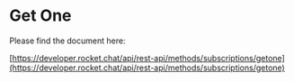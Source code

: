 # Get One

Please find the document here: 

[https://developer.rocket.chat/api/rest-api/methods/subscriptions/getone](https://developer.rocket.chat/api/rest-api/methods/subscriptions/getone)

